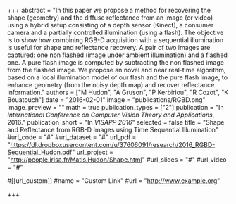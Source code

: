 +++
abstract = "In this paper we propose a method for recovering the shape (geometry) and the diffuse reflectance from an image (or video) using a hybrid setup consisting of a depth sensor (Kinect), a consumer camera and a partially controlled illumination (using a flash). The objective is to show how combining RGB-D acquisition with a sequential illumination is useful for shape and reflectance recovery. A pair of two images are captured: one non flashed (image under ambient illumination) and a flashed one. A pure flash image is computed by subtracting the non flashed image from the flashed image. We propose an novel and near real-time algorithm, based on a local illumination model of our flash and the pure flash image, to enhance geometry (from the noisy depth map) and recover reflectance information."
authors = ["M Hudon", "A Gruson", "P Kerbiriou", "R Cozot", "K Bouatouch"]
date = "2016-02-01"
image = "publications/RGBD.png"
image_preview = ""
math = true
publication_types = ["2"]
publication = "In *International Conference on Computer Vision Theory and Applications*, 2016."
publication_short = "In *VISAPP 2016*"
selected = false
title = "Shape and Reflectance from RGB-D Images using Time Sequential Illumination"
#url_code = "#"
#url_dataset = "#"
url_pdf = "https://dl.dropboxusercontent.com/u/37606091/research/2016_RGBD-Sequential_Hudon.pdf"
url_project = "http://people.irisa.fr/Matis.Hudon/Shape.html"
#url_slides = "#"
#url_video = "#"

#[[url_custom]]
#name = "Custom Link"
#url = "http://www.example.org"

+++
